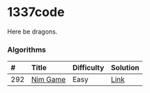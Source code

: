 1337code
========

Here be dragons.

### Algorithms

| #   | Title        | Difficulty | Solution    |
|:--- |:------------ |:---------- |:----------- |
| 292 | [Nim Game][] | Easy       | [Link][292] |

[Nim Game]: https://leetcode.com/problems/nim-game/
[292]: ./NimGame.java